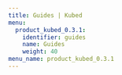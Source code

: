 ```yaml
---
title: Guides | Kubed
menu:
  product_kubed_0.3.1:
    identifier: guides
    name: Guides
    weight: 40
menu_name: product_kubed_0.3.1
---
```

